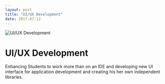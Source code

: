 ```yaml
---
layout: post
title: "UI/UX Development"
date: 2017-07-12
---
```


![UI/UX Development](/iosd-events/assets/uiux_development.jpg)

# UI/UX Development
Enhancing Students to work more than on an IDE and
developing new UI interface for application development
and creating his her own independent libraries.
